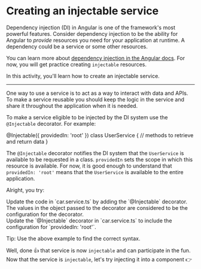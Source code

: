 # Creating an injectable service

Dependency injection (DI) in Angular is one of the framework's most powerful features. Consider dependency injection to be the ability for Angular to _provide_ resources you need for your application at runtime. A dependency could be a service or some other resources.

You can learn more about [dependency injection in the Angular docs](guide/di). For now, you will get practice creating `injectable` resources.

In this activity, you'll learn how to create an injectable service.

<hr>

One way to use a service is to act as a way to interact with data and APIs. To make a service reusable you should keep the logic in the service and share it throughout the application when it is needed.

To make a service eligible to be injected by the DI system use the `@Injectable` decorator. For example:

<docs-code language="ts" highlight="[1, 2, 3]">
@Injectable({
    providedIn: 'root'
})
class UserService {
    // methods to retrieve and return data
}
</docs-code>

The `@Injectable` decorator notifies the DI system that the `UserService` is available to be requested in a class. `providedIn` sets the scope in which this resource is available. For now, it is good enough to understand that `providedIn: 'root'` means that the `UserService` is available to the entire application.

Alright, you try:

<docs-workflow>

<docs-step title="Add the `@Injectable` decorator">
Update the code in `car.service.ts` by adding the `@Injectable` decorator.
</docs-step>

<docs-step title="Configure the decorator">
The values in the object passed to the decorator are considered to be the configuration for the decorator.
<br>
Update the `@Injectable` decorator in `car.service.ts` to include the configuration for `providedIn: 'root'`.

Tip: Use the above example to find the correct syntax.

</docs-step>

</docs-workflow>

Well, done 👍 that service is now `injectable` and can participate in the fun. Now that the service is `injectable`, let's try injecting it into a component 👉
